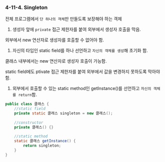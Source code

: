 ### 4-11-4. Singleton

전체 프로그램에서 `단 하나의 객체`만 만들도록 보장해야 하는 객체

1. 생성자 앞에 `private` 접근 제한자를 붙여 외부에서 생성자 호출을 막음.

외부에서 new 연산자로 생성자를 호출할 수 없어야 함.

1. 자신의 타입인 static field를 하나 선언하고 `자신의 객체를 생성`해 초기화 함.

클래스 내부에서는 new 연산자로 생성자 호출이 가능함.

static field에도 ptivate 접근 제한자를 붙여 외부에서 값을 변경하지 못하도록 막아야 함.

1. 외부에서 호출할 수 있는 static method인 getInstance()를 선언하고 `자신의 객체를 return`함.

```java
public class 클래스 {
	//static field
	private static 클래스 singleton = new 클래스();
	
	//constructor
	private 클래스() {}
	
	//static method
	static 클래스 getInstance() {
		return singleton;
	}
}
```